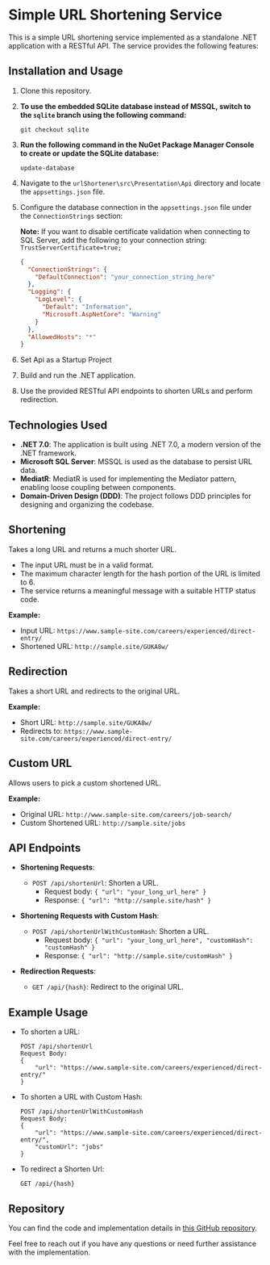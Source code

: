 # Simple URL Shortening Service

This is a simple URL shortening service implemented as a standalone .NET application with a RESTful API. The service provides the following features:

## Installation and Usage

1. Clone this repository.
2.  **To use the embedded SQLite database instead of MSSQL, switch to the `sqlite` branch using the following command:**

    ```shell
    git checkout sqlite
    ```
3. **Run the following command in the NuGet Package Manager Console to create or update the SQLite database:**

    ```shell
    update-database
    ```    
5. Navigate to the `urlShortener\src\Presentation\Api` directory and locate the `appsettings.json` file.
6. Configure the database connection in the `appsettings.json` file under the `ConnectionStrings` section:

    **Note:** If you want to disable certificate validation when connecting to SQL Server, add the following to your connection string: `TrustServerCertificate=true;`
        
    ```json
    {
      "ConnectionStrings": {
        "DefaultConnection": "your_connection_string_here"
      },
      "Logging": {
        "LogLevel": {
          "Default": "Information",
          "Microsoft.AspNetCore": "Warning"
        }
      },
      "AllowedHosts": "*"
    }

7. Set Api as a Startup Project 
8. Build and run the .NET application.
9. Use the provided RESTful API endpoints to shorten URLs and perform redirection.

## Technologies Used

- **.NET 7.0**: The application is built using .NET 7.0, a modern version of the .NET framework.
- **Microsoft SQL Server**: MSSQL is used as the database to persist URL data.
- **MediatR**: MediatR is used for implementing the Mediator pattern, enabling loose coupling between components.
- **Domain-Driven Design (DDD)**: The project follows DDD principles for designing and organizing the codebase.

## Shortening

Takes a long URL and returns a much shorter URL.

- The input URL must be in a valid format.
- The maximum character length for the hash portion of the URL is limited to 6.
- The service returns a meaningful message with a suitable HTTP status code.

**Example:**

- Input URL: `https://www.sample-site.com/careers/experienced/direct-entry/`
- Shortened URL: `http://sample.site/GUKA8w/`

## Redirection

Takes a short URL and redirects to the original URL.

**Example:**

- Short URL: `http://sample.site/GUKA8w/`
- Redirects to: `https://www.sample-site.com/careers/experienced/direct-entry/`

## Custom URL

Allows users to pick a custom shortened URL.

**Example:**

- Original URL: `http://www.sample-site.com/careers/job-search/`
- Custom Shortened URL: `http://sample.site/jobs`

## API Endpoints

- **Shortening Requests**:
  - `POST /api/shortenUrl`: Shorten a URL.
    - Request body: `{ "url": "your_long_url_here" }`
    - Response: `{ "url": "http://sample.site/hash" }`

- **Shortening Requests with Custom Hash**:
  - `POST /api/shortenUrlWithCustomHash`: Shorten a URL.
    - Request body: `{ "url": "your_long_url_here", "customHash": "customHash" }`
    - Response: `{ "url": "http://sample.site/customHash" }`

- **Redirection Requests**:
  - `GET /api/{hash}`: Redirect to the original URL.

## Example Usage

- To shorten a URL:
  ```http
  POST /api/shortenUrl
  Request Body:
  {
      "url": "https://www.sample-site.com/careers/experienced/direct-entry/"
  }
  
- To shorten a URL with Custom Hash:
  ```http
  POST /api/shortenUrlWithCustomHash
  Request Body:
  {
      "url": "https://www.sample-site.com/careers/experienced/direct-entry/",
      "customUrl": "jobs"
  }
  
- To redirect a Shorten Url:
  ```http
  GET /api/{hash}
  
## Repository

You can find the code and implementation details in [this GitHub repository](https://github.com/sametrozturk/UrlShortener).

Feel free to reach out if you have any questions or need further assistance with the implementation.
